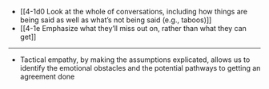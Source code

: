 - [[4-1d0 Look at the whole of conversations, including how things are being said as well as what’s not being said (e.g., taboos)]]
- [[4-1e Emphasize what they’ll miss out on, rather than what they can get]]
---
- Tactical empathy, by making the assumptions explicated, allows us to identify the emotional obstacles and the potential pathways to getting an agreement done
